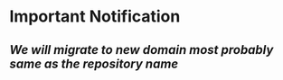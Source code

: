 # **Important Notification**
## _We will migrate to new domain most probably same as the repository name_